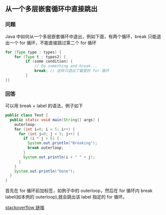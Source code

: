 ## 从一个多层嵌套循环中直接跳出

### 问题
Java 中如何从一个多层嵌套循环中退出，例如下面，有两个循环，break 只能退出一个 for 循环，不能直接跳过第二个 for 循环

```java
for (Type type : types) {  
    for (Type t : types2) {  
         if (some condition) {  
             // Do something and break...  
             break; // 这样只退出了最里的 for 循环  
         }  
}}  
```

### 回答

可以用 break + label 的语法，例子如下
```java
public class Test {  
  public static void main(String[] args) {  
    outerloop:  
    for (int i=0; i < 5; i++) {  
      for (int j=0; j < 5; j++) {  
        if (i * j > 6) {  
          System.out.println("Breaking");  
          break outerloop;  
        }  
        System.out.println(i + " " + j);  
      }  
    }  
    System.out.println("Done");  
  }  
}  
```

首先在 for 循环前加标签，如例子中的 outerloop，然后在 for 循环内 break label(如本例的 outerloop),就会跳出该 label 指定的 for 循环。

[stackoverflow 链接](
http://stackoverflow.com/questions/886955/breaking-out-of-nested-loops-in-java)
